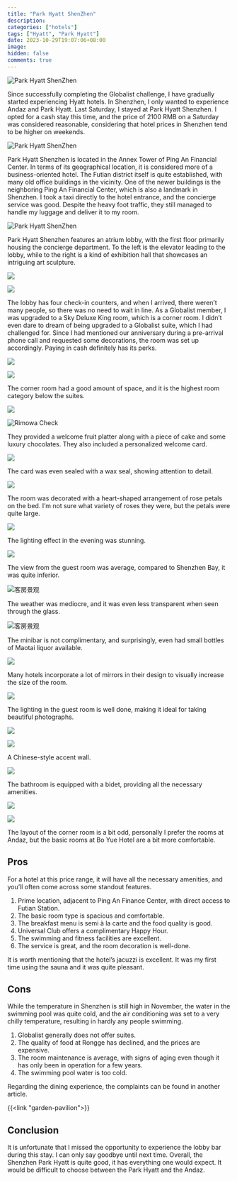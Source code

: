 ```yaml
---
title: "Park Hyatt ShenZhen"
description:
categories: ["hotels"]
tags: ["Hyatt", "Park Hyatt"]
date: 2023-10-29T19:07:06+08:00
image:
hidden: false
comments: true
---
```


![Park Hyatt ShenZhen](https://static.fatesinger.com/2023/11/lfvsapye5xvq2m9o.jpg)

Since successfully completing the Globalist challenge, I have gradually started experiencing Hyatt hotels. In Shenzhen, I only wanted to experience Andaz and Park Hyatt. Last Saturday, I stayed at Park Hyatt Shenzhen. I opted for a cash stay this time, and the price of 2100 RMB on a Saturday was considered reasonable, considering that hotel prices in Shenzhen tend to be higher on weekends.

![Park Hyatt ShenZhen](https://static.fatesinger.com/2023/11/661e0wc48e3ifpr4.jpg)

Park Hyatt Shenzhen is located in the Annex Tower of Ping An Financial Center. In terms of its geographical location, it is considered more of a business-oriented hotel. The Futian district itself is quite established, with many old office buildings in the vicinity. One of the newer buildings is the neighboring Ping An Financial Center, which is also a landmark in Shenzhen. I took a taxi directly to the hotel entrance, and the concierge service was good. Despite the heavy foot traffic, they still managed to handle my luggage and deliver it to my room.

![Park Hyatt ShenZhen](https://static.fatesinger.com/2023/11/rkweqwtubz8scadc.jpg)

Park Hyatt Shenzhen features an atrium lobby, with the first floor primarily housing the concierge department. To the left is the elevator leading to the lobby, while to the right is a kind of exhibition hall that showcases an intriguing art sculpture.

![](//static.fatesinger.com/2023/11/usctxmt3zz9c6x90.jpg)

![](//static.fatesinger.com/2023/10/orn0qzjntebzsevx.jpg)

The lobby has four check-in counters, and when I arrived, there weren’t many people, so there was no need to wait in line. As a Globalist member, I was upgraded to a Sky Deluxe King room, which is a corner room. I didn’t even dare to dream of being upgraded to a Globalist suite, which I had challenged for. Since I had mentioned our anniversary during a pre-arrival phone call and requested some decorations, the room was set up accordingly. Paying in cash definitely has its perks.

![](//static.fatesinger.com/2023/11/x6ao24gha0ut8osa.jpg)

![](//static.fatesinger.com/2023/11/0ys4fja837ixpq0h.jpg)

The corner room had a good amount of space, and it is the highest room category below the suites.

![](https://static.fatesinger.com/2023/11/r6lty7w8ofbazpix.jpg)

![Rimowa Check ](https://static.fatesinger.com/2023/10/xlz7ch49kabcpbuc.jpg)

They provided a welcome fruit platter along with a piece of cake and some luxury chocolates. They also included a personalized welcome card.

![](https://static.fatesinger.com/2023/11/tytore2ay2dycp6j.jpg)

The card was even sealed with a wax seal, showing attention to detail.

![](https://static.fatesinger.com/2023/11/x1zomq27msedlxj0.jpg)

The room was decorated with a heart-shaped arrangement of rose petals on the bed. I’m not sure what variety of roses they were, but the petals were quite large.

![](https://static.fatesinger.com/2023/11/ieubffw1xuv3v1t0.jpg)

The lighting effect in the evening was stunning.

![](https://static.fatesinger.com/2023/11/eb5f7woree9vkamj.jpg)

The view from the guest room was average, compared to Shenzhen Bay, it was quite inferior.

![客房景观](https://static.fatesinger.com/2023/11/qlqh69jtlms3hogq.jpg)

The weather was mediocre, and it was even less transparent when seen through the glass.

![客房景观](https://static.fatesinger.com/2023/11/emvoud5taucje0n0.jpg)

The minibar is not complimentary, and surprisingly, even had small bottles of Maotai liquor available.

![](https://static.fatesinger.com/2023/11/mm7pfjrzjrnze7wd.jpg)

Many hotels incorporate a lot of mirrors in their design to visually increase the size of the room.

![](https://static.fatesinger.com/2023/11/9kxhnf4wi170f0zv.jpg)

The lighting in the guest room is well done, making it ideal for taking beautiful photographs.

![](https://static.fatesinger.com/2023/11/nrbcdj0azmthfksb.jpg)

![](https://static.fatesinger.com/2023/11/wnmwte43rb4druhh.jpg)

A Chinese-style accent wall.

![](https://static.fatesinger.com/2023/11/kb5vr3etmn3th5xu.jpg)

The bathroom is equipped with a bidet, providing all the necessary amenities.

![](https://static.fatesinger.com/2023/11/e6xw4kygfcdc39mc.jpg)

![](https://static.fatesinger.com/2023/11/45cvz90ftubmt5k4.jpg)

The layout of the corner room is a bit odd, personally I prefer the rooms at Andaz, but the basic rooms at Bo Yue Hotel are a bit more comfortable.

## Pros

For a hotel at this price range, it will have all the necessary amenities, and you’ll often come across some standout features.

1. Prime location, adjacent to Ping An Finance Center, with direct access to Futian Station.
2. The basic room type is spacious and comfortable.
3. The breakfast menu is semi à la carte and the food quality is good.
4. Universal Club offers a complimentary Happy Hour.
5. The swimming and fitness facilities are excellent.
6. The service is great, and the room decoration is well-done.

It is worth mentioning that the hotel’s jacuzzi is excellent. It was my first time using the sauna and it was quite pleasant.

## Cons

While the temperature in Shenzhen is still high in November, the water in the swimming pool was quite cold, and the air conditioning was set to a very chilly temperature, resulting in hardly any people swimming.

1. Globalist generally does not offer suites.
2. The quality of food at Rongge has declined, and the prices are expensive.
3. The room maintenance is average, with signs of aging even though it has only been in operation for a few years.
4. The swimming pool water is too cold.

Regarding the dining experience, the complaints can be found in another article.

{{<link "garden-pavilion">}}

## Conclusion

It is unfortunate that I missed the opportunity to experience the lobby bar during this stay. I can only say goodbye until next time. Overall, the Shenzhen Park Hyatt is quite good, it has everything one would expect. It would be difficult to choose between the Park Hyatt and the Andaz.
